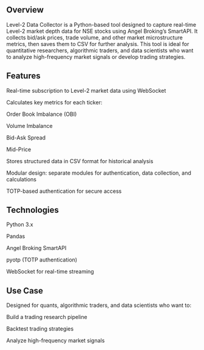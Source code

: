## Overview
Level-2 Data Collector is a Python-based tool designed to capture real-time Level-2 market depth data for NSE stocks using Angel Broking’s SmartAPI. It collects bid/ask prices, trade volume, and other market microstructure metrics, then saves them to CSV for further analysis. This tool is ideal for quantitative researchers, algorithmic traders, and data scientists who want to analyze high-frequency market signals or develop trading strategies.


## Features

Real-time subscription to Level-2 market data using WebSocket

Calculates key metrics for each ticker:

Order Book Imbalance (OBI)

Volume Imbalance

Bid-Ask Spread

Mid-Price

Stores structured data in CSV format for historical analysis

Modular design: separate modules for authentication, data collection, and calculations

TOTP-based authentication for secure access

## Technologies

Python 3.x

Pandas

Angel Broking SmartAPI

pyotp (TOTP authentication)

WebSocket for real-time streaming

## Use Case

Designed for quants, algorithmic traders, and data scientists who want to:

Build a trading research pipeline

Backtest trading strategies

Analyze high-frequency market signals
